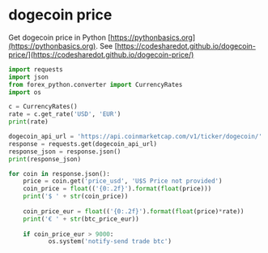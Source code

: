 # dogecoin price

Get dogecoin price in Python [https://pythonbasics.org](https://pythonbasics.org).
See [https://codesharedot.github.io/dogecoin-price/](https://codesharedot.github.io/dogecoin-price/)

```python
import requests
import json
from forex_python.converter import CurrencyRates
import os

c = CurrencyRates()
rate = c.get_rate('USD', 'EUR') 
print(rate)

dogecoin_api_url = 'https://api.coinmarketcap.com/v1/ticker/dogecoin/'
response = requests.get(dogecoin_api_url)
response_json = response.json()
print(response_json)

for coin in response.json():
    price = coin.get('price_usd', 'U$S Price not provided')
    coin_price = float(('{0:.2f}').format(float(price)))
    print('$ ' + str(coin_price))
    
    coin_price_eur = float(('{0:.2f}').format(float(price)*rate))   
    print('€ ' + str(btc_price_eur))
    
    if coin_price_eur > 9000:
           os.system('notify-send trade btc')
           
```
